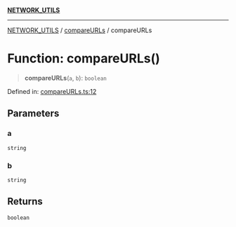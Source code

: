 [**NETWORK_UTILS**](../../README.md)

***

[NETWORK_UTILS](../../README.md) / [compareURLs](../README.md) / compareURLs

# Function: compareURLs()

> **compareURLs**(`a`, `b`): `boolean`

Defined in: [compareURLs.ts:12](https://github.com/dailker/everyutil/blob/e265d7544f4e799da268d038a0a464c889a18367/src/network/compareURLs.ts#L12)

## Parameters

### a

`string`

### b

`string`

## Returns

`boolean`
